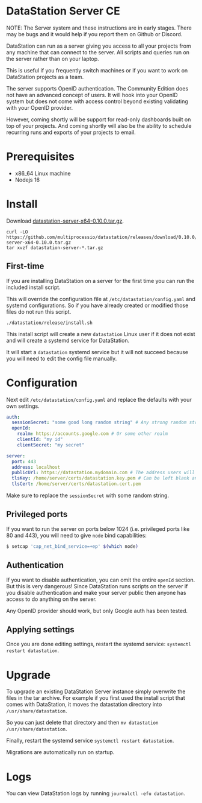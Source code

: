 # DataStation Server CE

NOTE: The Server system and these instructions are in early
stages. There may be bugs and it would help if you report them on
Github or Discord.

DataStation can run as a server giving you access to all your projects
from any machine that can connect to the server. All scripts and
queries run on the server rather than on your laptop.

This is useful if you frequently switch machines or if you want to
work on DataStation projects as a team.

The server supports OpenID authentication. The Community Edition does
not have an advanced concept of users. It will hook into your OpenID
system but does not come with access control beyond existing
validating with your OpenID provider.

However, coming shortly will be support for read-only dashboards built
on top of your projects. And coming shortly will also be the ability
to schedule recurring runs and exports of your projects to email.

# Prerequisites

* x86_64 Linux machine
* Nodejs 16

# Install

Download [datastation-server-x64-0.10.0.tar.gz](https://github.com/multiprocessio/datastation/releases/download/0.10.0/datastation-server-x64-0.10.0.tar.gz).

```
curl -LO https://github.com/multiprocessio/datastation/releases/download/0.10.0/datastation-server-x64-0.10.0.tar.gz
tar xvzf datastation-server-*.tar.gz
```

## First-time

If you are installing DataStation on a server for the first time you
can run the included install script.

This will override the configuration file at
`/etc/datastation/config.yaml` and systemd configurations. So if you
have already created or modified those files do not run this script.

```
./datastation/release/install.sh
```

This install script will create a new `datastation` Linux user if it
does not exist and will create a systemd service for DataStation.

It will start a `datastation` systemd service but it will not succeed
because you will need to edit the config file manually.

# Configuration

Next edit `/etc/datastation/config.yaml` and replace the defaults with your own settings.

```yaml
auth:
  sessionSecret: "some good long random string" # Any strong random string for signing sessions
  openId:
    realm: https://accounts.google.com # Or some other realm
    clientId: "my id"
    clientSecret: "my secret"

server:
  port: 443
  address: localhost
  publicUrl: https://datastation.mydomain.com # The address users will enter into the browser to use the app
  tlsKey: /home/server/certs/datastation.key.pem # Can be left blank and set at the reverse-proxy level if desired
  tlsCert: /home/server/certs/datastation.cert.pem
```

Make sure to replace the `sessionSecret` with some random string.

## Privileged ports

If you want to run the server on ports below 1024 (i.e. privileged
ports like 80 and 443), you will need to give `node` bind
capabilities:

```bash
$ setcap 'cap_net_bind_service=+ep' $(which node)
```

## Authentication

If you want to disable authentication, you can omit the entire
`openId` section. But this is very dangerous! Since DataStation runs
scripts on the server if you disable authentication and make your
server public then anyone has access to do anything on the server.

Any OpenID provider should work, but only Google auth has been tested.

## Applying settings

Once you are done editing settings, restart the systemd service:
`systemctl restart datastation`.

# Upgrade

To upgrade an existing DataStation Server instance simply overwrite
the files in the tar archive. For example if you first used the
install script that comes with DataStation, it moves the datastation
directory into `/usr/share/datastation`.

So you can just delete that directory and then `mv datastation
/usr/share/datastation`.

Finally, restart the systemd service `systemctl restart datastation`.

Migrations are automatically run on startup.

# Logs

You can view DataStation logs by running `journalctl -efu
datastation`.
